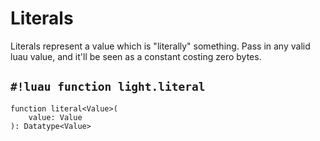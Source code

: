# Literals

Literals represent a value which is "literally" something. Pass in any valid luau value, and it'll be seen as a constant
costing zero bytes.

## `#!luau function light.literal`

```luau title='<!-- client --> <!-- server --> <!-- shared --> <!-- sync -->'
function literal<Value>(
    value: Value
): Datatype<Value>
```
